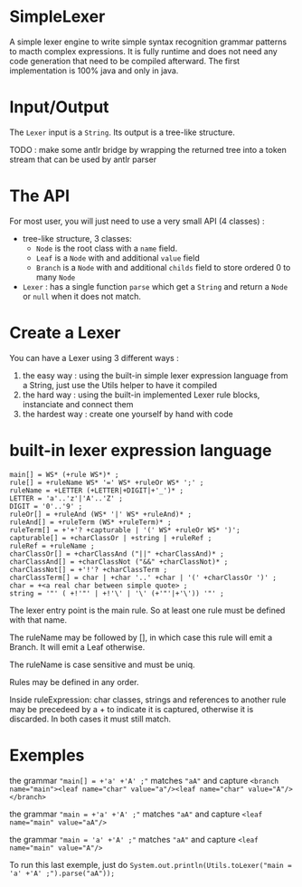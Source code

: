 # SimpleLexer
A simple lexer engine to write simple syntax recognition grammar patterns to macth complex expressions. It is fully runtime and does not need any code generation that need to be compiled afterward. The first implementation is 100% java and only in java.

# Input/Output
The `Lexer` input is a `String`. Its output is a tree-like structure.

TODO : make some antlr bridge by wrapping the returned tree into a token stream that can be used by antlr parser

# The API
For most user, you will just need to use a very small API (4 classes) :
* tree-like structure, 3 classes:
  * `Node` is the root class with a `name` field.
  * `Leaf` is a `Node` with and additional `value` field
  * `Branch` is a `Node` with and additional `childs` field to store ordered 0 to many `Node`
* `Lexer` : has a single function `parse` which get a `String` and return a `Node` or `null` when it does not match.

# Create a Lexer
You can have a Lexer using 3 different ways :
  1. the easy way : using the built-in simple lexer expression language from a String, just use the Utils helper to have it compiled 
  2. the hard way : using the built-in implemented Lexer rule blocks, instanciate and connect them
  3. the hardest way : create one yourself by hand with code

# built-in lexer expression language
    main[] = WS* (+rule WS*)* ;
    rule[] = +ruleName WS* '=' WS* +ruleOr WS* ';' ;
    ruleName = +LETTER (+LETTER|+DIGIT|+'_')* ;
    LETTER = 'a'..'z'|'A'..'Z' ;
    DIGIT = '0'..'9' ;
    ruleOr[] = +ruleAnd (WS* '|' WS* +ruleAnd)* ;
    ruleAnd[] = +ruleTerm (WS* +ruleTerm)* ;
    ruleTerm[] = +'+'? +capturable | '(' WS* +ruleOr WS* ')';
    capturable[] = +charClassOr | +string | +ruleRef ;
    ruleRef = +ruleName ;
    charClassOr[] = +charClassAnd ("||" +charClassAnd)* ;
    charClassAnd[] = +charClassNot ("&&" +charClassNot)* ;
    charClassNot[] = +'!'? +charClassTerm ;
    charClassTerm[] = char | +char '..' +char | '(' +charClassOr ')' ;
    char = +<a real char between simple quote> ;
    string = '"' ( +!'"' | +!'\' | '\' (+'"'|+'\')) '"' ;

The lexer entry point is the main rule. So at least one rule must be defined with that name.

The ruleName may be followed by [], in which case this rule will emit a Branch. It will emit a Leaf otherwise.

The ruleName is case sensitive and must be uniq.

Rules may be defined in any order.

Inside ruleExpression: char classes, strings and references to another rule may be precedeed by a + to indicate it is captured, otherwise it is discarded. In both cases it must still match.

# Exemples
the grammar `"main[] = +'a' +'A' ;"` matches `"aA"` and capture `<branch name="main"><leaf name="char" value="a"/><leaf name="char" value="A"/></branch>`

the grammar `"main = +'a' +'A' ;"` matches `"aA"` and capture `<leaf name="main" value="aA"/>`

the grammar `"main = 'a' +'A' ;"` matches `"aA"` and capture `<leaf name="main" value="A"/>`

To run this last exemple, just do `System.out.println(Utils.toLexer("main = 'a' +'A' ;").parse("aA"));`
